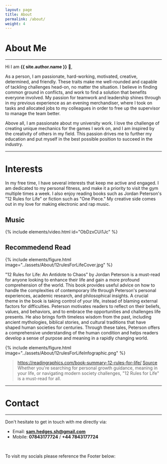 ```yaml
---
layout: page
title: About
permalink: /about/
weight: 4
---
```


# **About Me**

---

Hi I am **{{ site.author.name }}** :wave:,<br>

As a person, I am passionate, hard-working, motivated, creative, determined, and friendly. These traits make me well-rounded and capable of tackling challenges head-on, no matter the situation. I believe in finding common ground in conflicts, and work to find a solution that benefits everyone involved. My passion for teamwork and leadership shines through in my previous experience as an evening merchandiser, where I took on tasks and allocated jobs to my colleagues in order to free up the supervisor to manage the team better.

Above all, I am passionate about my university work. I love the challenge of creating unique mechanics for the games I work on, and I am inspired by the creativity of others in my field. This passion drives me to further my education and put myself in the best possible position to succeed in the industry.

---

# **Interests**

In my free time, I have several interests that keep me active and engaged. I am dedicated to my personal fitness, and make it a priority to visit the gym multiple times a week. I also enjoy reading books such as Jordan Peterson's "12 Rules for Life" or fiction such as "One Piece." My creative side comes out in my love for making electronic and rap music.

## **Music**

{% include elements/video.html id="ObDzxCUi1Jc" %}  

## **Recommedend Read**

{% include elements/figure.html image="../assets/About/12rulesForLifeCover.jpg" %}

"12 Rules for Life: An Antidote to Chaos" by Jordan Peterson is a must-read for anyone looking to enhance their life and gain a more profound comprehension of the world. This book provides useful advice on how to handle the complexities of contemporary life through Peterson's personal experiences, academic research, and philosophical insights. A crucial theme in the book is taking control of your life, instead of blaming external factors for difficulties. Peterson motivates readers to reflect on their beliefs, values, and behaviors, and to embrace the opportunities and challenges life presents. He also brings forth timeless wisdom from the past, including ancient mythologies, biblical stories, and cultural traditions that have shaped human societies for centuries. Through these tales, Peterson offers a comprehensive understanding of the human condition and helps readers develop a sense of purpose and meaning in a rapidly changing world.

{% include elements/figure.html image="../assets/About/12rulesForLifeInfographic.png" %}
> <https://readingraphics.com/book-summary-12-rules-for-life/>
<a href="https://readingraphics.com/book-summary-12-rules-for-life/">Source</a>
Whether you're searching for personal growth guidance, meaning in your life, or navigating modern society challenges, "12 Rules for Life" is a must-read for all.

---

# **Contact**

---

Don't hesitate to get in touch with me directly via:

- Email: **[sam.hedges.sh@gmail.com](mailto:sam.hedges.sh@gmail.com)**
- Mobile: **07843177724** / **+44 7843177724**

<p>&nbsp;</p>

To visit my socials please reference the Footer below:
